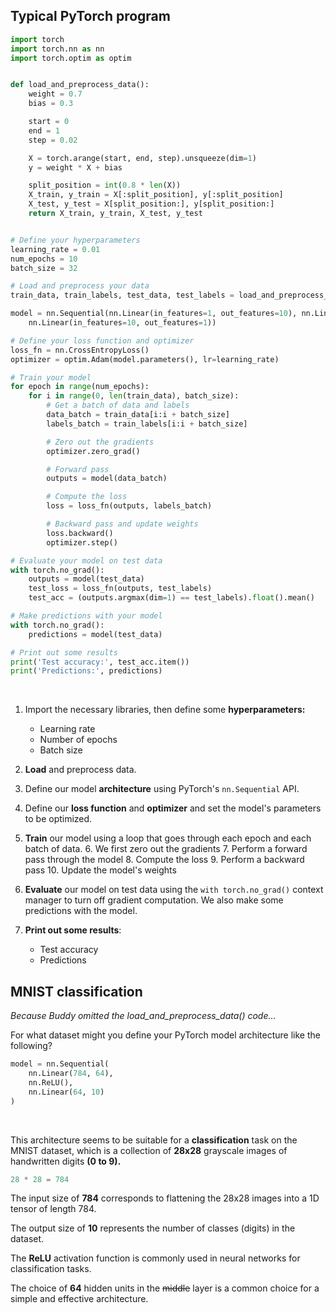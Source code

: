 ## Typical PyTorch program

```py
import torch
import torch.nn as nn
import torch.optim as optim


def load_and_preprocess_data():
    weight = 0.7
    bias = 0.3

    start = 0
    end = 1
    step = 0.02

    X = torch.arange(start, end, step).unsqueeze(dim=1)
    y = weight * X + bias

    split_position = int(0.8 * len(X))
    X_train, y_train = X[:split_position], y[:split_position]
    X_test, y_test = X[split_position:], y[split_position:]
    return X_train, y_train, X_test, y_test


# Define your hyperparameters
learning_rate = 0.01
num_epochs = 10
batch_size = 32

# Load and preprocess your data
train_data, train_labels, test_data, test_labels = load_and_preprocess_data()

model = nn.Sequential(nn.Linear(in_features=1, out_features=10), nn.Linear(in_features=10, out_features=10),
    nn.Linear(in_features=10, out_features=1))

# Define your loss function and optimizer
loss_fn = nn.CrossEntropyLoss()
optimizer = optim.Adam(model.parameters(), lr=learning_rate)

# Train your model
for epoch in range(num_epochs):
    for i in range(0, len(train_data), batch_size):
        # Get a batch of data and labels
        data_batch = train_data[i:i + batch_size]
        labels_batch = train_labels[i:i + batch_size]

        # Zero out the gradients
        optimizer.zero_grad()

        # Forward pass
        outputs = model(data_batch)

        # Compute the loss
        loss = loss_fn(outputs, labels_batch)

        # Backward pass and update weights
        loss.backward()
        optimizer.step()

# Evaluate your model on test data
with torch.no_grad():
    outputs = model(test_data)
    test_loss = loss_fn(outputs, test_labels)
    test_acc = (outputs.argmax(dim=1) == test_labels).float().mean()

# Make predictions with your model
with torch.no_grad():
    predictions = model(test_data)

# Print out some results
print('Test accuracy:', test_acc.item())
print('Predictions:', predictions)

```

<br>

1. Import the necessary libraries, then define some **hyperparameters:**
    * Learning rate
    * Number of epochs
    * Batch size

2. **Load** and preprocess data.

3. Define our model **architecture** using PyTorch's `nn.Sequential` API.

4. Define our **loss function** and **optimizer** and set the model's parameters to be optimized.

5. **Train** our model using a loop that goes through each epoch and each batch of data.
    6. We first zero out the gradients
    7. Perform a forward pass through the model
    8. Compute the loss
    9. Perform a backward pass
    10. Update the model's weights

6. **Evaluate** our model on test data using the `with torch.no_grad()` context manager to turn off gradient computation. We also make some predictions with the model.

7. **Print out some results**:
    * Test accuracy
    * Predictions

## MNIST classification

*Because Buddy omitted the load\_and\_preprocess\_data() code...*

For what dataset might you define your PyTorch model architecture like the following?

```python
model = nn.Sequential(
    nn.Linear(784, 64),
    nn.ReLU(),
    nn.Linear(64, 10)
)
```

<br>

This architecture seems to be suitable for a **classification** task on the MNIST dataset, which is a collection of **28x28** grayscale images of handwritten digits **(0 to 9).**

```c
28 * 28 = 784
```

The input size of **784** corresponds to flattening the 28x28 images into a 1D tensor of length 784.

The output size of **10** represents the number of classes (digits) in the dataset.

The **ReLU** activation function is commonly used in neural networks for classification tasks.

The choice of **64** hidden units in the ~~middle~~ layer is a common choice for a simple and effective architecture.

<br>

